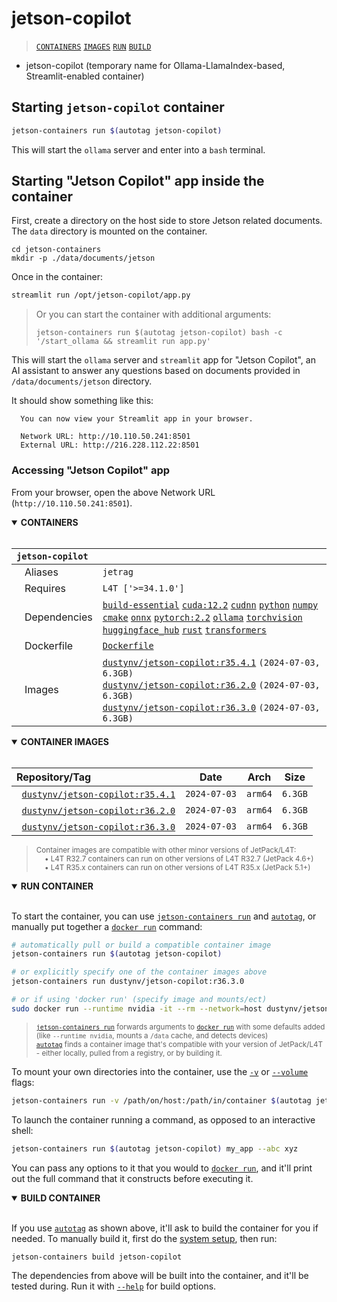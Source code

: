 # jetson-copilot

> [`CONTAINERS`](#user-content-containers) [`IMAGES`](#user-content-images) [`RUN`](#user-content-run) [`BUILD`](#user-content-build)


* jetson-copilot (temporary name for Ollama-LlamaIndex-based, Streamlit-enabled container)

## Starting `jetson-copilot` container

```bash
jetson-containers run $(autotag jetson-copilot)
```

This will start the `ollama` server and enter into a `bash` terminal.

## Starting "Jetson Copilot" app inside the container

First, create a directory on the host side to store Jetson related documents. The `data` directory is mounted on the container.

```
cd jetson-containers
mkdir -p ./data/documents/jetson
```


Once in the container:

```bash
streamlit run /opt/jetson-copilot/app.py
```

> Or you can start the container with additional arguments:
> ```
> jetson-containers run $(autotag jetson-copilot) bash -c '/start_ollama && streamlit run app.py'
> ```

This will start the `ollama` server and `streamlit` app for "Jetson Copilot", an AI assistant to answer any questions based on documents provided in `/data/documents/jetson` directory.

It should show something like this:

```
  You can now view your Streamlit app in your browser.

  Network URL: http://10.110.50.241:8501
  External URL: http://216.228.112.22:8501
```

### Accessing "Jetson Copilot" app 

From your browser, open the above Network URL (`http://10.110.50.241:8501`).

<details open>
<summary><b><a id="containers">CONTAINERS</a></b></summary>
<br>

| **`jetson-copilot`** | |
| :-- | :-- |
| &nbsp;&nbsp;&nbsp;Aliases | `jetrag` |
| &nbsp;&nbsp;&nbsp;Requires | `L4T ['>=34.1.0']` |
| &nbsp;&nbsp;&nbsp;Dependencies | [`build-essential`](/packages/build/build-essential) [`cuda:12.2`](/packages/cuda/cuda) [`cudnn`](/packages/cuda/cudnn) [`python`](/packages/build/python) [`numpy`](/packages/numpy) [`cmake`](/packages/build/cmake/cmake_pip) [`onnx`](/packages/onnx) [`pytorch:2.2`](/packages/pytorch) [`ollama`](/packages/llm/ollama) [`torchvision`](/packages/pytorch/torchvision) [`huggingface_hub`](/packages/llm/huggingface_hub) [`rust`](/packages/build/rust) [`transformers`](/packages/llm/transformers) |
| &nbsp;&nbsp;&nbsp;Dockerfile | [`Dockerfile`](Dockerfile) |
| &nbsp;&nbsp;&nbsp;Images | [`dustynv/jetson-copilot:r35.4.1`](https://hub.docker.com/r/dustynv/jetson-copilot/tags) `(2024-07-03, 6.3GB)`<br>[`dustynv/jetson-copilot:r36.2.0`](https://hub.docker.com/r/dustynv/jetson-copilot/tags) `(2024-07-03, 6.3GB)`<br>[`dustynv/jetson-copilot:r36.3.0`](https://hub.docker.com/r/dustynv/jetson-copilot/tags) `(2024-07-03, 6.3GB)` |

</details>

<details open>
<summary><b><a id="images">CONTAINER IMAGES</a></b></summary>
<br>

| Repository/Tag | Date | Arch | Size |
| :-- | :--: | :--: | :--: |
| &nbsp;&nbsp;[`dustynv/jetson-copilot:r35.4.1`](https://hub.docker.com/r/dustynv/jetson-copilot/tags) | `2024-07-03` | `arm64` | `6.3GB` |
| &nbsp;&nbsp;[`dustynv/jetson-copilot:r36.2.0`](https://hub.docker.com/r/dustynv/jetson-copilot/tags) | `2024-07-03` | `arm64` | `6.3GB` |
| &nbsp;&nbsp;[`dustynv/jetson-copilot:r36.3.0`](https://hub.docker.com/r/dustynv/jetson-copilot/tags) | `2024-07-03` | `arm64` | `6.3GB` |

> <sub>Container images are compatible with other minor versions of JetPack/L4T:</sub><br>
> <sub>&nbsp;&nbsp;&nbsp;&nbsp;• L4T R32.7 containers can run on other versions of L4T R32.7 (JetPack 4.6+)</sub><br>
> <sub>&nbsp;&nbsp;&nbsp;&nbsp;• L4T R35.x containers can run on other versions of L4T R35.x (JetPack 5.1+)</sub><br>
</details>

<details open>
<summary><b><a id="run">RUN CONTAINER</a></b></summary>
<br>

To start the container, you can use [`jetson-containers run`](/docs/run.md) and [`autotag`](/docs/run.md#autotag), or manually put together a [`docker run`](https://docs.docker.com/engine/reference/commandline/run/) command:
```bash
# automatically pull or build a compatible container image
jetson-containers run $(autotag jetson-copilot)

# or explicitly specify one of the container images above
jetson-containers run dustynv/jetson-copilot:r36.3.0

# or if using 'docker run' (specify image and mounts/ect)
sudo docker run --runtime nvidia -it --rm --network=host dustynv/jetson-copilot:r36.3.0
```
> <sup>[`jetson-containers run`](/docs/run.md) forwards arguments to [`docker run`](https://docs.docker.com/engine/reference/commandline/run/) with some defaults added (like `--runtime nvidia`, mounts a `/data` cache, and detects devices)</sup><br>
> <sup>[`autotag`](/docs/run.md#autotag) finds a container image that's compatible with your version of JetPack/L4T - either locally, pulled from a registry, or by building it.</sup>

To mount your own directories into the container, use the [`-v`](https://docs.docker.com/engine/reference/commandline/run/#volume) or [`--volume`](https://docs.docker.com/engine/reference/commandline/run/#volume) flags:
```bash
jetson-containers run -v /path/on/host:/path/in/container $(autotag jetson-copilot)
```
To launch the container running a command, as opposed to an interactive shell:
```bash
jetson-containers run $(autotag jetson-copilot) my_app --abc xyz
```
You can pass any options to it that you would to [`docker run`](https://docs.docker.com/engine/reference/commandline/run/), and it'll print out the full command that it constructs before executing it.
</details>
<details open>
<summary><b><a id="build">BUILD CONTAINER</b></summary>
<br>

If you use [`autotag`](/docs/run.md#autotag) as shown above, it'll ask to build the container for you if needed.  To manually build it, first do the [system setup](/docs/setup.md), then run:
```bash
jetson-containers build jetson-copilot
```
The dependencies from above will be built into the container, and it'll be tested during.  Run it with [`--help`](/jetson_containers/build.py) for build options.
</details>
